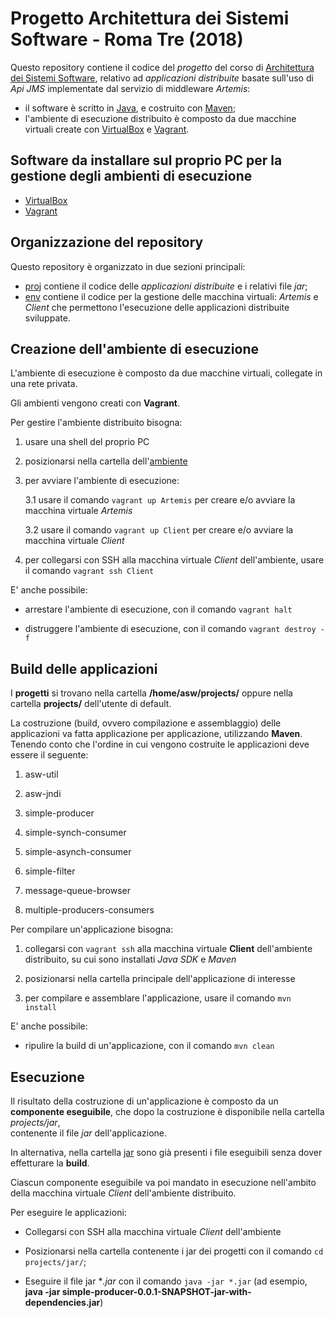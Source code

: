 # Progetto Architettura dei Sistemi Software - Roma Tre (2018)

Questo repository contiene il codice del *progetto* 
del corso di [Architettura dei Sistemi Software](http://cabibbo.dia.uniroma3.it/asw/), 
relativo ad *applicazioni distribuite* basate sull'uso di *Api JMS* 
implementate dal servizio di middleware *Artemis*: 
* il software è scritto in [Java](http://www.oracle.com/technetwork/java/index.html), 
  e costruito con [Maven](https://maven.apache.org/); 
* l'ambiente di esecuzione distribuito è composto 
  da due macchine virtuali create con 
  [VirtualBox](https://www.virtualbox.org/)
  e [Vagrant](https://www.vagrantup.com/).

## Software da installare sul proprio PC per la gestione degli ambienti di esecuzione  

* [VirtualBox](https://www.virtualbox.org/)
* [Vagrant](https://www.vagrantup.com/) 

## Organizzazione del repository 

Questo repository è organizzato in due sezioni principali: 
* [proj](proj/) contiene il codice delle *applicazioni distribuite*
	e i relativi file *jar*; 
* [env](env/) contiene il codice per la gestione delle macchina virtuali:
  *Artemis* e *Client* che permettono l'esecuzione delle applicazioni distribuite sviluppate. 
  

## Creazione dell'ambiente di esecuzione

L'ambiente di esecuzione è composto da due macchine virtuali, 
collegate in una rete privata. 

Gli ambienti vengono creati con **Vagrant**.

Per gestire l'ambiente distribuito bisogna:

1. usare una shell del proprio PC 

2. posizionarsi nella cartella dell'[ambiente](env/VMs/)

3. per avviare l'ambiente di esecuzione:

	3.1 usare il comando `vagrant up Artemis` per creare e/o avviare la macchina virtuale *Artemis*

	3.2 usare il comando `vagrant up Client` per creare e/o avviare la macchina virtuale *Client*

4. per collegarsi con SSH alla macchina virtuale *Client* dell'ambiente, usare il comando `vagrant ssh Client`
    
E' anche possibile: 

* arrestare l'ambiente di esecuzione, con il comando `vagrant halt`

* distruggere l'ambiente di esecuzione, con il comando `vagrant destroy -f` 

## Build delle applicazioni

I **progetti** si trovano 
nella cartella **/home/asw/projects/** oppure nella cartella **projects/** dell'utente di default. 

La costruzione (build, ovvero compilazione e assemblaggio) delle applicazioni 
va fatta applicazione per applicazione, 
utilizzando **Maven**. 
Tenendo conto che l'ordine in cui vengono costruite le applicazioni deve essere il seguente:

1. asw-util

2. asw-jndi

3. simple-producer

4. simple-synch-consumer

5. simple-asynch-consumer

6. simple-filter

7. message-queue-browser

8. multiple-producers-consumers


Per compilare un'applicazione bisogna: 

1. collegarsi con `vagrant ssh` alla macchina virtuale **Client** 
   dell'ambiente distribuito, su cui sono installati *Java SDK* e *Maven* 

2. posizionarsi nella cartella principale dell'applicazione di interesse 

3. per compilare e assemblare l'applicazione, usare il comando `mvn install` 

E' anche possibile: 

* ripulire la build di un'applicazione, con il comando `mvn clean`


## Esecuzione 

Il risultato della costruzione di un'applicazione 
è composto da un **componente eseguibile**, 
che dopo la costruzione è disponibile nella cartella *projects/jar*,  
contenente il file *jar* dell'applicazione. 

In alternativa, nella cartella [jar](proj/jar/) 
sono già presenti i file eseguibili senza dover effetturare la **build**.

Ciascun componente eseguibile va poi mandato in esecuzione 
nell'ambito della macchina virtuale *Client* dell'ambiente distribuito. 

Per eseguire le applicazioni:

* Collegarsi con SSH alla macchina virtuale *Client* dell'ambiente

* Posizionarsi nella cartella contenente i jar dei progetti con il comando `cd projects/jar/`;

* Eseguire il file jar **.jar* con il comando `java -jar *.jar` 
(ad esempio, **java -jar simple-producer-0.0.1-SNAPSHOT-jar-with-dependencies.jar**)

